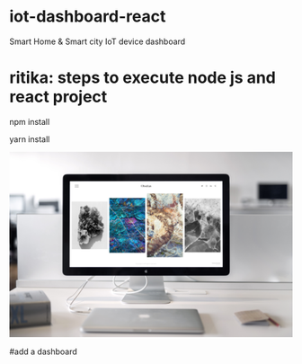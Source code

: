 # iot-dashboard-react
Smart Home &amp; Smart city IoT  device dashboard 

# ritika: steps to execute node js and react project

npm install

yarn install


![](reactflow.jpg)

#add a dashboard 

